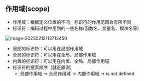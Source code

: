 ## 作用域(scope)

* 作用域：根据定义位置的不同，标识符的作用范围会有所不同
* 标识符：编码过程中用到的一些名称(函数名、变量名、模块名等)

![image-20230212113713450](/Users/guojie/Notes/Python/images/作用域.png)

* 局部的标识符：可以用在局部作用域
* 全局的标识符：可以用在全局、局部作用域
* 内置的标识符：可以用在内置、全局、局部作用域
* 标识符的搜索顺序（就近原则）
  * 局部作用域 -> 全局作用域 -> 内置作用域 -> is not defined